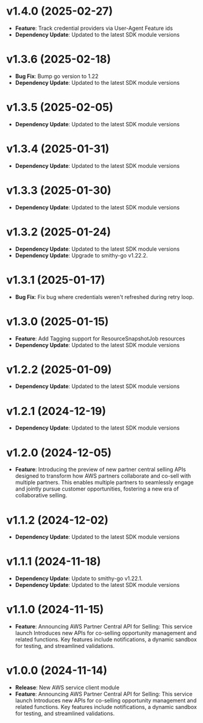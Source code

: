 # v1.4.0 (2025-02-27)

* **Feature**: Track credential providers via User-Agent Feature ids
* **Dependency Update**: Updated to the latest SDK module versions

# v1.3.6 (2025-02-18)

* **Bug Fix**: Bump go version to 1.22
* **Dependency Update**: Updated to the latest SDK module versions

# v1.3.5 (2025-02-05)

* **Dependency Update**: Updated to the latest SDK module versions

# v1.3.4 (2025-01-31)

* **Dependency Update**: Updated to the latest SDK module versions

# v1.3.3 (2025-01-30)

* **Dependency Update**: Updated to the latest SDK module versions

# v1.3.2 (2025-01-24)

* **Dependency Update**: Updated to the latest SDK module versions
* **Dependency Update**: Upgrade to smithy-go v1.22.2.

# v1.3.1 (2025-01-17)

* **Bug Fix**: Fix bug where credentials weren't refreshed during retry loop.

# v1.3.0 (2025-01-15)

* **Feature**: Add Tagging support for ResourceSnapshotJob resources
* **Dependency Update**: Updated to the latest SDK module versions

# v1.2.2 (2025-01-09)

* **Dependency Update**: Updated to the latest SDK module versions

# v1.2.1 (2024-12-19)

* **Dependency Update**: Updated to the latest SDK module versions

# v1.2.0 (2024-12-05)

* **Feature**: Introducing the preview of new partner central selling APIs designed to transform how AWS partners collaborate and co-sell with multiple partners. This enables multiple partners to seamlessly engage and jointly pursue customer opportunities, fostering a new era of collaborative selling.

# v1.1.2 (2024-12-02)

* **Dependency Update**: Updated to the latest SDK module versions

# v1.1.1 (2024-11-18)

* **Dependency Update**: Update to smithy-go v1.22.1.
* **Dependency Update**: Updated to the latest SDK module versions

# v1.1.0 (2024-11-15)

* **Feature**: Announcing AWS Partner Central API for Selling: This service launch Introduces new APIs for co-selling opportunity management and related functions. Key features include notifications, a dynamic sandbox for testing, and streamlined validations.

# v1.0.0 (2024-11-14)

* **Release**: New AWS service client module
* **Feature**: Announcing AWS Partner Central API for Selling: This service launch Introduces new APIs for co-selling opportunity management and related functions. Key features include notifications, a dynamic sandbox for testing, and streamlined validations.

